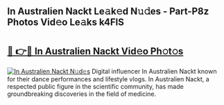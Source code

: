 ## In Australien Nackt Le𝚊k𝚎d N𝚞𝚍es - Part-P8z Photos Vid𝚎o Le𝚊ks k4FlS

# <h2><a href="http://fb58ddf.evod.top/?m=In+Australien+Nackt">🔗 👉🔴 In Australien Nackt Vid𝚎o Ph𝚘t𝚘s</a></h2>

[![In Australien Nackt N𝚞d𝚎s](https://i.imgur.com/8V9OHl7.gif)](http://fb58ddf.evod.top/?m=In+Australien+Nackt)
Digital influencer In Australien Nackt known for their dance performances and lifestyle vlogs. In Australien Nackt, a respected public figure in the scientific community, has made groundbreaking discoveries in the field of medicine. 

